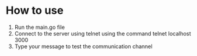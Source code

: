 # How to use

1. Run the main.go file
2. Connect to the server using telnet using the command telnet localhost 3000
3. Type your message to test the communication channel

